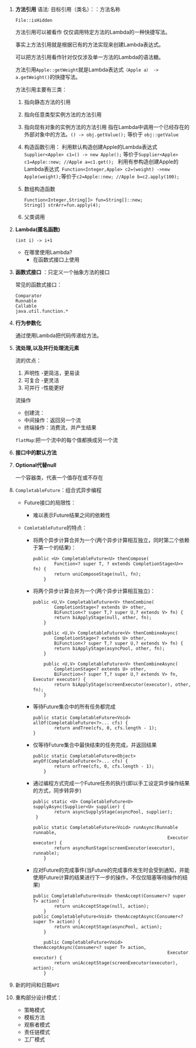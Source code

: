 1. **方法引用**		语法:  目标引用（类名）：：方法名称

   `File::isHidden`

   方法引用可以被看作 仅仅调用特定方法的Lambda的一种快捷写法。

   事实上方法引用就是根据已有的方法实现来创建Lambda表达式。

   可以把方法引用看作针对仅仅涉及单一方法的Lambda的语法糖。

   方法引用` Apple::getWeight `就是Lambda表达式`（Apple a） -> a.getWeight()`的快捷写法。

   方法引用主要有三类：

   1. 指向静态方法的引用

   2. 指向任意类型实例方法的方法引用

   3. 指向现有对象的实例方法的方法引用
      指在Lambda中调用一个已经存在的外部对象中的方法。`() -> obj.getValue();` 等价于 `obj::getValue` 

   4. 构造函数引用：
      利用默认构造创建Apple的Lambda表达式` Supplier<Apple> c1=() -> new Apple();` 等价于`Supplier<Apple> c1=Apple::new; //Apple a=c1.get(); `
      利用有参构造创建Apple的Lambda表达式` Function<Integer,Apple> c2=(weight) ->new Apple(weight);`等价于`c2=Apple::new; //Apple b=c2.apply(100);`

   5. 数组构造函数

      ```
      Function<Integer,String[]> fun=String[]::new;
      String[] strArr=fun.apply(4);
      ```

   6. 父类调用

2. **Lambda(匿名函数)**

   `(int i) -> i+1`

   * 在哪里使用Lambda?
     * 在函数式接口上使用

3. **函数式接口** ：只定义一个抽象方法的接口

   常见的函数式接口：

   ```
   Comparator
   Runnable
   Callable
   java.util.function.*
   ```

4. **行为参数化**

   通过使用Lambda把代码传递给方法。

5. **流处理,以及并行处理流元素**

   流的优点：

   1. 声明性 -更简洁，更易读
   2. 可复合 -更灵活
   3. 可并行 -性能更好

   流操作

   * 创建流：
   * 中间操作：返回另一个流
   * 终端操作：消费流，并产生结果

   `flatMap`:把一个流中的每个值都换成另一个流

6. **接口中的默认方法**

7. **Optional代替null**

   一个容器类，代表一个值存在或不存在

8. `CompletableFuture`：组合式异步编程

   * Future接口的局限性：

     * 难以表示Future结果之间的依赖性

   * `ComletableFuture`的特点：

     * 将两个异步计算合并为一个(两个异步计算相互独立，同时第二个依赖于第一个的结果)：

       ```
       public <U> CompletableFuture<U> thenCompose(
               Function<? super T, ? extends CompletionStage<U>> fn) {
               return uniComposeStage(null, fn);
           }
       ```

     * 将两个异步计算合并为一个(两个异步计算相互独立)：

       ```
       public <U,V> CompletableFuture<V> thenCombine(
               CompletionStage<? extends U> other,
               BiFunction<? super T,? super U,? extends V> fn) {
               return biApplyStage(null, other, fn);
           }
       
           public <U,V> CompletableFuture<V> thenCombineAsync(
               CompletionStage<? extends U> other,
               BiFunction<? super T,? super U,? extends V> fn) {
               return biApplyStage(asyncPool, other, fn);
           }
       
           public <U,V> CompletableFuture<V> thenCombineAsync(
               CompletionStage<? extends U> other,
               BiFunction<? super T,? super U,? extends V> fn, Executor executor) {
               return biApplyStage(screenExecutor(executor), other, fn);
           }
       ```

       

     * 等待Future集合中的所有任务都完成

       ```
       public static CompletableFuture<Void> allOf(CompletableFuture<?>... cfs) {
               return andTree(cfs, 0, cfs.length - 1);
       }
       ```

     * 仅等待Future集合中最快结束的任务完成，并返回结果

       ```
       public static CompletableFuture<Object> anyOf(CompletableFuture<?>... cfs) {
               return orTree(cfs, 0, cfs.length - 1);
           }
       ```

     * 通过编程方式完成一个Future任务的执行(即以手工设定异步操作结果的方式，同步转异步)

       ```
       public static <U> CompletableFuture<U> supplyAsync(Supplier<U> supplier) {
               return asyncSupplyStage(asyncPool, supplier);
        }
           
       public static CompletableFuture<Void> runAsync(Runnable runnable,
                                                          Executor executor) {
               return asyncRunStage(screenExecutor(executor), runnable);
           }
       ```

     * 应对Future的完成事件(当Future的完成事件发生时会受到通知，并能使用Future计算的结果进行下一步的操作，不仅仅阻塞等待操作的结果)

       ```
       public CompletableFuture<Void> thenAccept(Consumer<? super T> action) {
               return uniAcceptStage(null, action);
           }
       public CompletableFuture<Void> thenAcceptAsync(Consumer<? super T> action) {
               return uniAcceptStage(asyncPool, action);
           }
       
           public CompletableFuture<Void> thenAcceptAsync(Consumer<? super T> action,
                                                          Executor executor) {
               return uniAcceptStage(screenExecutor(executor), action);
           }
       ```

       

9. 新的时间和日期`API`

10. 重构部分设计模式：

    * 策略模式
    * 模板方法
    * 观察者模式
    * 责任链模式
    * 工厂模式